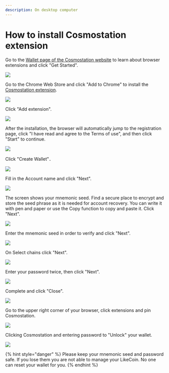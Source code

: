 ```yaml
---
description: On desktop computer
---
```


# How to install Cosmostation extension

Go to the [Wallet page of the Cosmostation website](https://www.cosmostation.io/wallet/#extension) to learn about browser extensions and click "Get Started".

![](<../../../.gitbook/assets/Comostation 1.png>)

Go to the Chrome Web Store and click "Add to Chrome" to install the [Cosmostation extension](https://chrome.google.com/webstore/detail/cosmostation/fpkhgmpbidmiogeglndfbkegfdlnajnf?utm\_source=chrome-ntp-icon).

![](<../../../.gitbook/assets/Comostation 2.png>)

Click "Add extension".

![](<../../../.gitbook/assets/Comostation 3.png>)

After the installation, the browser will automatically jump to the registration page, click "I have read and agree to the Terms of use", and then click "Start" to continue.

![](<../../../.gitbook/assets/Comostation 4.png>)

Click "Create Wallet"．

![](<../../../.gitbook/assets/Comostation 5.png>)

Fill in the Account name and click "Next".

![](<../../../.gitbook/assets/Comostation 6.png>)

The screen shows your mnemonic seed. Find a secure place to encrypt and store the seed phrase as it is needed for account recovery. You can write it with pen and paper or use the Copy function to copy and paste it. Click "Next".

![](<../../../.gitbook/assets/Comostation 7.png>)

Enter the mnemonic seed in order to verify and click "Next".

![](<../../../.gitbook/assets/Comostation 8.png>)

On Select chains click "Next".

![](<../../../.gitbook/assets/Comostation 9.png>)

Enter your password twice, then click "Next".

![](<../../../.gitbook/assets/Comostation 10.png>)

Complete and click "Close".

![](<../../../.gitbook/assets/Comostation 11.png>)

Go to the upper right corner of your browser, click extensions and pin Cosmostation.

![](<../../../.gitbook/assets/Comostation 12.png>)

Clicking Cosmostation and entering password to "Unlock" your wallet.

![](<../../../.gitbook/assets/Comostation 13.png>)

{% hint style="danger" %}
Please keep your mnemonic seed and password safe. If you lose them you are not able to manage your LikeCoin. No one can reset your wallet for you.
{% endhint %}

